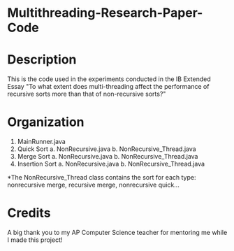 # Multithreading-Research-Paper-Code

# Description
This is the code used in the experiments conducted in the IB Extended Essay "To what extent does multi-threading affect the performance of recursive sorts more than that of non-recursive sorts?"

# Organization
  1. MainRunner.java
  2. Quick Sort
    a. NonRecursive.java
    b. NonRecursive_Thread.java
  3. Merge Sort
    a. NonRecursive.java
    b. NonRecursive_Thread.java
  4. Insertion Sort
    a. NonRecursive.java
    b. NonRecursive_Thread.java
    
  *The NonRecursive_Thread class contains the sort for each type: nonrecursive merge, recursive merge, nonrecursive quick...

# Credits
A big thank you to my AP Computer Science teacher for mentoring me while I made this project! 
